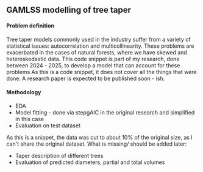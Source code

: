 ## GAMLSS modelling of tree taper

#### Problem definition

Tree taper models commonly used in the industry suffer from a variety of statistical issues: autocorrelation and multicollinearity. These problems are exacerbated in the cases of natural forests, where we have skewed and heteroskedastic data.
This code snippet is part of my research, done between 2024 - 2025, to develop a model that can account for these problems.As this is a code snippet, it does not cover all the things that were done. A research paper is expected to be published soon - ish.

#### Methodology

-   EDA
-   Model fitting - done via stepgAIC in the original research and simplified in this case
-   Evaluation on test dataset


As this is a snippet, the data was cut to about 10% of the original size, as I can't share the original dataset.
What is missing/ should be added later:
- Taper description of different trees
- Evaluation of predicted diameters, partial and total volumes

